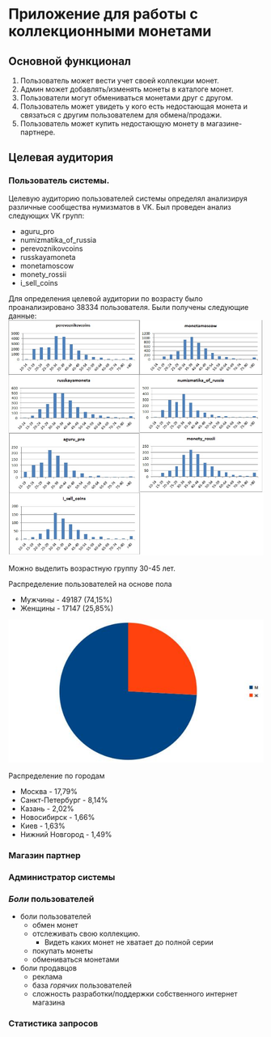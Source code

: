 # Приложение для работы с коллекционными монетами

## Основной функционал
1. Пользователь может вести учет своей коллекции монет.
2. Админ может добавлять/изменять монеты в каталоге монет.
3. Пользователи могут обмениваться монетами друг с другом.
4. Пользователь может увидеть у кого есть недостающая монета и связаться с другим пользователем для обмена/продажи.
5. Пользователь может купить недостающую монету в магазине-партнере.

## Целевая аудитория
### Пользователь системы.
Целевую аудиторию пользователей системы определял анализируя различные сообщества нумизматов в VK. Был проведен анализ 
следующих VK групп:  
- aguru_pro
- numizmatika_of_russia
- perevoznikovcoins
- russkayamoneta
- monetamoscow
- monety_rossii
- i_sell_coins

Для определения целевой аудитории по возрасту было проанализировано 38334 пользователя. Были получены следующие данные:
![Logo](src/test/resources/images/graph.jpg)

Можно выделить возрастную группу 30-45 лет.

Распределение пользователей на основе пола
- Мужчины - 49187 (74,15%)
- Женщины - 17147 (25,85%)

![Logo](src/test/resources/images/sex.jpg)

Распределение по городам
- Москва - 17,79%
- Санкт-Петербург - 8,14%
- Казань - 2,02%
- Новосибирск - 1,66%
- Киев - 1,63%
- Нижний Новгород - 1,49%

### Магазин партнер
### Администратор системы

### *Боли* пользователей
- боли пользователей
    - обмен монет
    - отслеживать свою коллекцию.
      - Видеть каких монет не хватает до полной серии
    - покупать монеты
    - обмениваться монетами
- боли продавцов
  - реклама
  - база *горячих* пользователей
  - сложность разработки/поддержки собственного интернет магазина

### Статистика запросов
